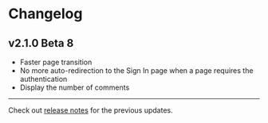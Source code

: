 # Changelog

## v2.1.0 Beta 8

- Faster page transition
- No more auto-redirection to the Sign In page when a page requires the authentication
- Display the number of comments

---

Check out [release notes](https://github.com/paywteam/eodiro/releases) for the previous updates.

